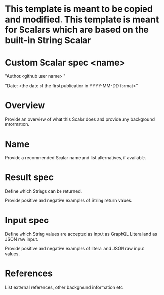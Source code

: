 # This template is meant to be copied and modified. This template is meant for Scalars which are based on the built-in String Scalar

# Custom Scalar spec \<name\>

"Author:\<github user name\> "

"Date: \<the date of the first publication in YYYY-MM-DD format\>"

# Overview

Provide an overview of what this Scalar does and provide any background
information.

# Name

Provide a recommended Scalar name and list alternatives, if available.

# Result spec

Define which Strings can be returned.

Provide positive and negative examples of String return values.

# Input spec

Define which String values are accepted as input as GraphQL Literal and as JSON
raw input.

Provide positive and negative examples of literal and JSON raw input values.

# References

List external references, other background information etc.
